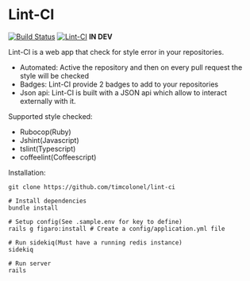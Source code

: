 # Lint-CI
[![Build Status](https://img.shields.io/travis/timcolonel/lint-ci/master.svg?style=flat-square)](https://travis-ci.org/timcolonel/lint-ci)
[![Lint-CI](https://lint-ci.io/timcolonel/lint-ci/offense.svg?branch=master)](https://lint-ci.io/timcolonel/lint-ci)
****IN DEV****

Lint-CI is a web app that check for style error in your repositories.
* Automated: Active the repository and then on every pull request the style will be checked
* Badges: Lint-CI provide 2 badges to add to your repositories
* Json api: Lint-CI is built with a JSON api which allow to interact externally with it.
 
Supported style checked:
* Rubocop(Ruby)
* Jshint(Javascript)
* tslint(Typescript)
* coffeelint(Coffeescript)


Installation:
```
git clone https://github.com/timcolonel/lint-ci

# Install dependencies
bundle install

# Setup config(See .sample.env for key to define)
rails g figaro:install # Create a config/application.yml file

# Run sidekiq(Must have a running redis instance)
sidekiq

# Run server
rails 
```
